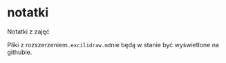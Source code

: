 # notatki
Notatki z zajęć

Pliki z rozszerzeniem` .excilidraw.md `nie będą w stanie być wyświetlone na githubie.
